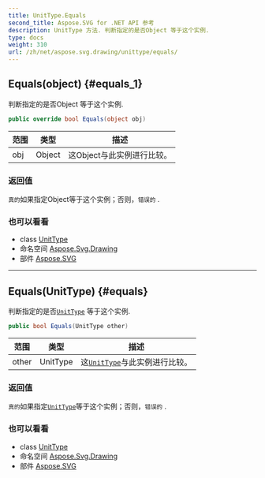 ```yaml
---
title: UnitType.Equals
second_title: Aspose.SVG for .NET API 参考
description: UnitType 方法. 判断指定的是否Object 等于这个实例.
type: docs
weight: 310
url: /zh/net/aspose.svg.drawing/unittype/equals/
---
```

## Equals(object) {#equals_1}

判断指定的是否Object 等于这个实例.

```csharp
public override bool Equals(object obj)
```

| 范围 | 类型 | 描述 |
| --- | --- | --- |
| obj | Object | 这Object与此实例进行比较。 |

### 返回值

`真的`如果指定Object等于这个实例；否则，`错误的` .

### 也可以看看

* class [UnitType](../)
* 命名空间 [Aspose.Svg.Drawing](../../unittype/)
* 部件 [Aspose.SVG](../../../)

---

## Equals(UnitType) {#equals}

判断指定的是否[`UnitType`](../) 等于这个实例.

```csharp
public bool Equals(UnitType other)
```

| 范围 | 类型 | 描述 |
| --- | --- | --- |
| other | UnitType | 这[`UnitType`](../)与此实例进行比较。 |

### 返回值

`真的`如果指定[`UnitType`](../)等于这个实例；否则，`错误的` .

### 也可以看看

* class [UnitType](../)
* 命名空间 [Aspose.Svg.Drawing](../../unittype/)
* 部件 [Aspose.SVG](../../../)


